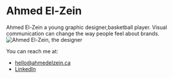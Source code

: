 # Ahmed El-Zein

Ahmed El-Zein a young graphic designer,basketball player. Visual communication can change the way people feel about brands. 
![Ahmed El-Zein, the designer](images/me.jpg)

You can reach me at:

- [hello@ahmedelzein.ca](mailto:hello@ahmedelzein.ca)
- [LinkedIn](https://www.linkedin.com/pub/ahmed-el-zein/a4/469/316)
